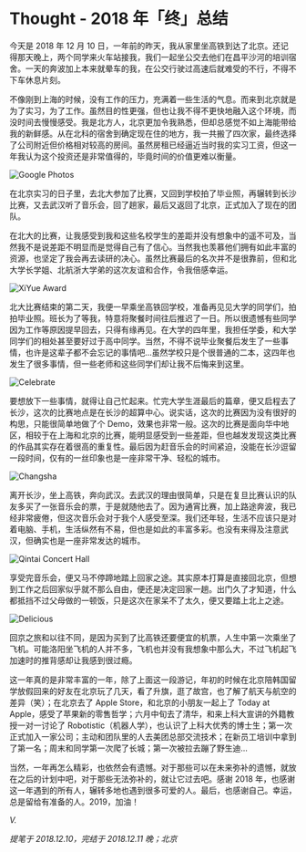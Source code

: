 # Thought - 2018 年「终」总结

今天是 2018 年 12 月 10 日，一年前的昨天，我从家里坐高铁到达了北京。还记得那天晚上，两个同学来火车站接我，我们一起坐公交去他们在昌平沙河的培训宿舍。一天的奔波加上本来就晕车的我，在公交行驶过高速后就难受的不行，不得不下车休息片刻。

不像刚到上海的时候，没有工作的压力，充满着一些生活的气息。而来到北京就是为了实习，为了工作。虽然目的性更强，但也让我不得不更快地融入这个环境，而没时间去慢慢感受。我是北方人，北京更加令我熟悉，但却总感觉不如上海能带给我的新鲜感。从在北科的宿舍到确定现在住的地方，我一共搬了四次家，最终选择了公司附近但价格相对较高的房间。虽然房租已经逼近当时我的实习工资，但这一年我认为这个投资还是非常值得的，毕竟时间的价值更难以衡量。

![Google Photos](1.png)

在北京实习的日子里，去北大参加了比赛，又回到学校拍了毕业照，再辗转到长沙比赛，又去武汉听了音乐会，回了趟家，最后又返回了北京，正式加入了现在的团队。

在北大的比赛，让我感受到我和这些名校学生的差距并没有想象中的遥不可及，当然我不是说差距不明显而是觉得自己有了信心。当然我也羡慕他们拥有如此丰富的资源，也坚定了我会再去读研的决心。虽然比赛最后的名次并不是很靠前，但和北大学长学姐、北航浙大学弟的这次友谊和合作，令我倍感幸运。

![XiYue Award](2.jpg)

北大比赛结束的第二天，我便一早乘坐高铁回学校，准备再见见大学的同学们，拍拍毕业照。班长为了等我，特意将聚餐时间往后推迟了一日。所以很遗憾有些同学因为工作等原因提早回去，只得有缘再见。在大学的四年里，我担任学委，和大学同学们的相处甚至要好过于高中同学。当然，不得不说毕业聚餐后发生了一些事情，也许是这辈子都不会忘记的事情吧...虽然学校只是个很普通的二本，这四年也发生了很多事情，但一些老师和这些同学们却让我不后悔来到这里。

![Celebrate](3.jpg)

要想放下一些事情，就得让自己忙起来。忙完大学生涯最后的篇章，便又启程去了长沙，这次的比赛地点是在长沙的超算中心。说实话，这次的比赛因为没有很好的构思，只能很简单地做了个 Demo，效果也非常一般。这次的比赛是面向华中地区，相较于在上海和北京的比赛，能明显感受到一些差距，但也越发发现这类比赛的作品其实存在着很高的重复性。最后因为赶音乐会的时间紧迫，没能在长沙逗留一段时间，仅有的一丝印象也是一座非常干净、轻松的城市。

![Changsha](4.jpg)

离开长沙，坐上高铁，奔向武汉。去武汉的理由很简单，只是在复旦比赛认识的队友多买了一张音乐会的票，于是就随他去了。因为通宵比赛，加上路途奔波，我已经非常疲倦，但这次音乐会对于我个人感受至深。我们还年轻，生活不应该只是对着电脑、手机，生活纵然有不易，但也是如此的丰富多彩。也没有来得及注意武汉，但确实也是一座非常发达的城市。

![Qintai Concert Hall](5.jpg)

享受完音乐会，便又马不停蹄地踏上回家之途。其实原本打算是直接回北京，但想到工作之后回家似乎就不那么自由，便还是决定回家一趟。出门久了才知道，什么都抵挡不过父母做的一顿饭，只是这次在家呆不了太久，便又要踏上北上之途。

![Delicious](6.jpg)

回京之旅和以往不同，是因为买到了比高铁还要便宜的机票，人生中第一次乘坐了飞机。可能洛阳坐飞机的人并不多，飞机也并没有我想象中那么大，不过飞机起飞加速时的推背感却让我感到很过瘾。

这一年真的是非常丰富的一年，除了上面这一段游记，年初的时候在北京陪韩国留学放假回来的好友在北京玩了几天，看了升旗，逛了故宫，也了解了航天与航空的差异（笑）；在北京去了 Apple Store，和北京的小朋友一起上了 Today at Apple，感受了苹果新的零售哲学；六月中旬去了清华，和来上科大宣讲的外籍教授一对一讨论了 Robotistic（机器人学），也认识了上科大优秀的博士生；第一次正式加入一家公司；主动和团队里的人去美团总部交流技术；在新员工培训中拿到了第一名；周末和同学第一次爬了长城；第一次被拉去蹦了野生迪...

当然，一年再怎么精彩，也依然会有遗憾。对于那些可以在未来弥补的遗憾，就放在之后的计划中吧，对于那些无法弥补的，就让它过去吧。感谢 2018 年，也感谢这一年遇到的所有人，辗转多地也遇到很多可爱的人。最后，也感谢自己。幸运，总是留给有准备的人。2019，加油！

*V.*

*提笔于 2018.12.10，完结于 2018.12.11 晚；北京*

